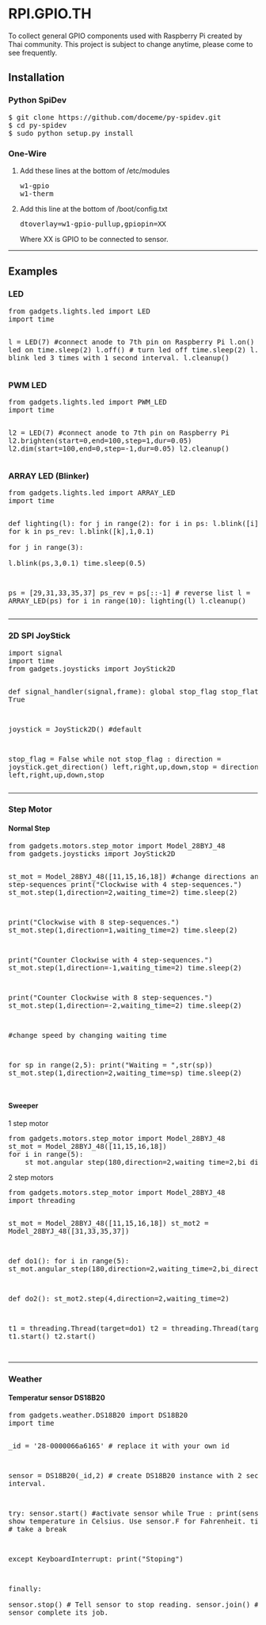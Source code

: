# RPI.GPIO.TH
To collect general GPIO components used with Raspberry Pi created by Thai community.
This project is subject to change anytime, please come to see frequently.
<h2>Installation</h2>
<h3>Python SpiDev</h3>
<pre>
$ git clone https://github.com/doceme/py-spidev.git
$ cd py-spidev
$ sudo python setup.py install
</pre>
<h3>One-Wire</h3>
<ol>
<li>
Add these lines at the bottom of /etc/modules 
<pre>
w1-gpio
w1-therm
</pre>
</li>
<li>
Add this line at the bottom of /boot/config.txt
<pre>
dtoverlay=w1-gpio-pullup,gpiopin=XX
</pre>
Where XX is GPIO to be connected to sensor.
</li>
</ol>
<hr />
<h2>Examples</h2>
<h3>LED</h3>
<pre>
from gadgets.lights.led import LED
import time

l = LED(7) #connect anode to 7th pin on Raspberry Pi
l.on() # turn led on
time.sleep(2)
l.off() # turn led off
time.sleep(2)
l.blink(3,1) # blink led 3 times with 1 second interval.
l.cleanup()
</pre>
<h3>PWM LED</h3>
<pre>
from gadgets.lights.led import PWM_LED
import time

l2 = LED(7) #connect anode to 7th pin on Raspberry Pi
l2.brighten(start=0,end=100,step=1,dur=0.05)
l2.dim(start=100,end=0,step=-1,dur=0.05)
l2.cleanup()
</pre>
<h3>ARRAY LED (Blinker)</h3>
<pre>
from gadgets.lights.led import ARRAY_LED
import time

def lighting(l):
	for j in range(2):
		for i in ps:
			l.blink([i],1,0.1)
		for k in ps_rev:
			l.blink([k],1,0.1)	
	for j in range(3):		
		l.blink(ps,3,0.1)
		time.sleep(0.5)

ps = [29,31,33,35,37]
ps_rev = ps[::-1] # reverse list
l = ARRAY_LED(ps)
for i in range(10):
	lighting(l)
l.cleanup()
</pre>
<hr />
<h3>2D SPI JoyStick</h3>
<pre>
import signal
import time
from gadgets.joysticks import JoyStick2D

def signal_handler(signal,frame):
	global stop_flag
	stop_flat = True

joystick = JoyStick2D() #default 

stop_flag = False
while not stop_flag :
	direction = joystick.get_direction()
	left,right,up,down,stop = direction
	print left,right,up,down,stop
</pre>
<hr />
<h3>Step Motor</h3>
<h4>Normal Step</h4>
<pre>
from gadgets.motors.step_motor import Model_28BYJ_48
from gadgets.joysticks import JoyStick2D

st_mot = Model_28BYJ_48([11,15,16,18])
#change directions and step-sequences
print("Clockwise with 4 step-sequences.")
st_mot.step(1,direction=2,waiting_time=2) 
time.sleep(2)

print("Clockwise with 8 step-sequences.")
st_mot.step(1,direction=1,waiting_time=2) 
time.sleep(2)

print("Counter Clockwise with 4 step-sequences.")
st_mot.step(1,direction=-1,waiting_time=2) 
time.sleep(2)

print("Counter Clockwise with 8 step-sequences.")
st_mot.step(1,direction=-2,waiting_time=2) 
time.sleep(2)

#change speed by changing waiting time

for sp in range(2,5):
	print("Waiting = ",str(sp))
	st_mot.step(1,direction=2,waiting_time=sp) 
	time.sleep(2)

</pre>

<h4>Sweeper</h4>
<p>1 step motor</p>
<pre>
from gadgets.motors.step_motor import Model_28BYJ_48
st_mot = Model_28BYJ_48([11,15,16,18])
for i in range(5):
	st_mot.angular_step(180,direction=2,waiting_time=2,bi_direction=True) 	
</pre>
<p>2 step motors</p>
<pre>
from gadgets.motors.step_motor import Model_28BYJ_48
import threading

st_mot = Model_28BYJ_48([11,15,16,18])
st_mot2 = Model_28BYJ_48([31,33,35,37])

def do1():
	for i in range(5):
		st_mot.angular_step(180,direction=2,waiting_time=2,bi_direction=True) 	

def do2():
	st_mot2.step(4,direction=2,waiting_time=2) 

t1 = threading.Thread(target=do1)
t2 = threading.Thread(target=do2)
t1.start()
t2.start()	
</pre>
<hr/>
<h3>Weather</h3>
<h4>Temperatur sensor DS18B20</h4>
<pre>
from gadgets.weather.DS18B20 import DS18B20 
import time

_id = '28-0000066a6165' # replace it with your own id

sensor = DS18B20(_id,2) # create DS18B20 instance with 2 seconds time interval.

try:
	sensor.start() #activate sensor
	while True :
		print(sensor.C) # show temperature in Celsius. Use sensor.F for Fahrenheit.
		time.sleep(2) # take a break
	
except KeyboardInterrupt:
	print("Stoping")
	
finally:	
	sensor.stop() # Tell sensor to stop reading.
	sensor.join() # Wait util sensor complete its job.
	
</pre>
